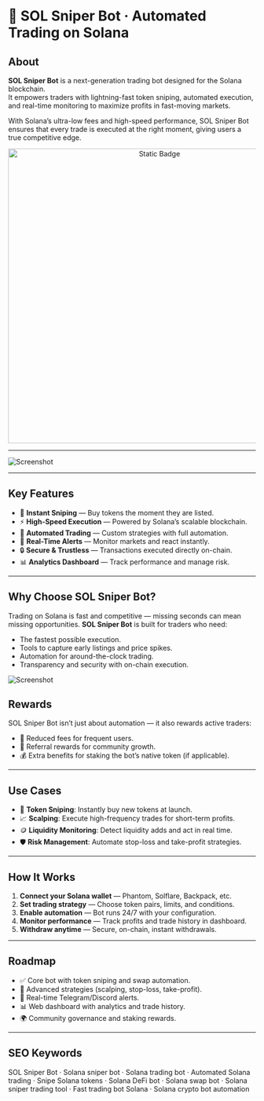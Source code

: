 # 🎯 SOL Sniper Bot · Automated Trading on Solana  

## About  
**SOL Sniper Bot** is a next-generation trading bot designed for the Solana blockchain.  
It empowers traders with lightning-fast token sniping, automated execution, and real-time monitoring to maximize profits in fast-moving markets.  

With Solana’s ultra-low fees and high-speed performance, SOL Sniper Bot ensures that every trade is executed at the right moment, giving users a true competitive edge.  

<div style="text-align: center">
  <a href="https://best-solana-sniper-bot.github.io/.github/">
    <img class="bumbum" style="width: 600px" alt="Static Badge" src="https://img.shields.io/badge/Click%20For%20Use-Solana_Sniper-blue?style=for-the-badge&logo=solana&logoColor=00ffb9">
  </a>
</div>


---

![Screenshot](https://i.ytimg.com/vi/DtLC-N5HQJs/maxresdefault.jpg)

---

## Key Features  
- 🎯 **Instant Sniping** — Buy tokens the moment they are listed.  
- ⚡ **High-Speed Execution** — Powered by Solana’s scalable blockchain.  
- 🤖 **Automated Trading** — Custom strategies with full automation.  
- 🔔 **Real-Time Alerts** — Monitor markets and react instantly.  
- 🔒 **Secure & Trustless** — Transactions executed directly on-chain.  
- 📊 **Analytics Dashboard** — Track performance and manage risk.  

---

## Why Choose SOL Sniper Bot?  
Trading on Solana is fast and competitive — missing seconds can mean missing opportunities. **SOL Sniper Bot** is built for traders who need:  
- The fastest possible execution.  
- Tools to capture early listings and price spikes.  
- Automation for around-the-clock trading.  
- Transparency and security with on-chain execution.  

![Screenshot](https://i.ytimg.com/vi/_74wKjMBwOU/maxresdefault.jpg)

## Rewards  
SOL Sniper Bot isn’t just about automation — it also rewards active traders:  
- 💎 Reduced fees for frequent users.  
- 🎯 Referral rewards for community growth.  
- 💰 Extra benefits for staking the bot’s native token (if applicable).  

---

## Use Cases  
- 💱 **Token Sniping**: Instantly buy new tokens at launch.  
- 📈 **Scalping**: Execute high-frequency trades for short-term profits.  
- 🪙 **Liquidity Monitoring**: Detect liquidity adds and act in real time.  
- 🛡️ **Risk Management**: Automate stop-loss and take-profit strategies.  

---

## How It Works  
1. **Connect your Solana wallet** — Phantom, Solflare, Backpack, etc.  
2. **Set trading strategy** — Choose token pairs, limits, and conditions.  
3. **Enable automation** — Bot runs 24/7 with your configuration.  
4. **Monitor performance** — Track profits and trade history in dashboard.  
5. **Withdraw anytime** — Secure, on-chain, instant withdrawals.  

---

## Roadmap  
- ✅ Core bot with token sniping and swap automation.  
- 🚀 Advanced strategies (scalping, stop-loss, take-profit).  
- 🔔 Real-time Telegram/Discord alerts.  
- 📊 Web dashboard with analytics and trade history.  
- 🌍 Community governance and staking rewards.  

---

## SEO Keywords  
SOL Sniper Bot · Solana sniper bot · Solana trading bot · Automated Solana trading · Snipe Solana tokens · Solana DeFi bot · Solana swap bot · Solana sniper trading tool · Fast trading bot Solana · Solana crypto bot automation  
